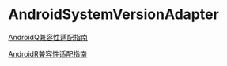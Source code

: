 # AndroidSystemVersionAdapter

[AndroidQ兼容性适配指南](androidq/androidq.md)

[AndroidR兼容性适配指南](androidr/androidr.md)
